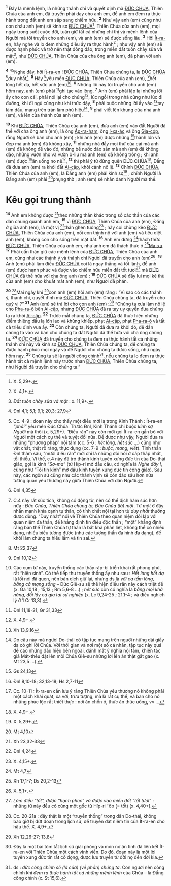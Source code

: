 <sup><b>1</b></sup> Đây là mệnh lệnh, là những thánh chỉ và quyết định mà [ĐỨC CHÚA](), Thiên Chúa của anh em, đã truyền phải dạy cho anh em, để anh em đem ra thực hành trong đất anh em sắp sang chiếm hữu. <sup><b>2</b></sup> Như vậy anh (em) cũng như con cháu anh (em) sẽ kính sợ [ĐỨC CHÚA]()[^1-4e44f2d9-b5c3-4d67-8a95-d1eaa3e06dec], Thiên Chúa của anh (em), mọi ngày trong suốt cuộc đời, tuân giữ tất cả những chỉ thị và mệnh lệnh của Người mà tôi truyền cho anh (em), và anh (em) sẽ được sống lâu. <sup><b>3</b></sup> Hỡi [Ít-ra-en](), hãy nghe và lo đem những điều ấy ra thực hành[^2-4e44f2d9-b5c3-4d67-8a95-d1eaa3e06dec] ; như vậy anh (em) sẽ được hạnh phúc và trở nên thật đông đảo, trong miền đất tuôn chảy sữa và mật[^3-4e44f2d9-b5c3-4d67-8a95-d1eaa3e06dec], như [ĐỨC CHÚA](), Thiên Chúa của cha ông anh (em), đã phán với anh (em).

<sup><b>4</b></sup> [^1@-4e44f2d9-b5c3-4d67-8a95-d1eaa3e06dec][^4-4e44f2d9-b5c3-4d67-8a95-d1eaa3e06dec]Nghe đây, hỡi [Ít-ra-en]() ! [ĐỨC CHÚA](), Thiên Chúa chúng ta, là [ĐỨC CHÚA]() [^2@-4e44f2d9-b5c3-4d67-8a95-d1eaa3e06dec]duy nhất[^5-4e44f2d9-b5c3-4d67-8a95-d1eaa3e06dec]. <sup><b>5</b></sup> Hãy [^3@-4e44f2d9-b5c3-4d67-8a95-d1eaa3e06dec]yêu mến [ĐỨC CHÚA](), Thiên Chúa của anh (em), [^4@-4e44f2d9-b5c3-4d67-8a95-d1eaa3e06dec]hết lòng hết dạ, hết sức anh (em)[^6-4e44f2d9-b5c3-4d67-8a95-d1eaa3e06dec]. <sup><b>6</b></sup> Những lời này tôi truyền cho anh (em) hôm nay, anh (em) phải [^5@-4e44f2d9-b5c3-4d67-8a95-d1eaa3e06dec]ghi tạc vào lòng. <sup><b>7</b></sup> Anh (em) phải lặp lại những lời ấy cho con cái, phải nói lại cho chúng[^7-4e44f2d9-b5c3-4d67-8a95-d1eaa3e06dec], lúc ngồi trong nhà cũng như lúc đi đường, khi đi ngủ cũng như khi thức dậy, <sup><b>8</b></sup> phải buộc những lời ấy vào [^6@-4e44f2d9-b5c3-4d67-8a95-d1eaa3e06dec]tay làm dấu, mang trên trán làm phù hiệu[^8-4e44f2d9-b5c3-4d67-8a95-d1eaa3e06dec], <sup><b>9</b></sup> phải viết lên khung cửa nhà anh (em), và lên cửa thành của anh (em).

<sup><b>10</b></sup> Khi [ĐỨC CHÚA](), Thiên Chúa của anh (em), đưa anh (em) vào đất Người đã thề với cha ông anh (em), là ông [Áp-ra-ham](), ông [I-xa-ác]() và ông [Gia-cóp](), rằng Người sẽ ban cho anh (em) ; khi anh (em) được những [^7@-4e44f2d9-b5c3-4d67-8a95-d1eaa3e06dec]thành lớn và đẹp mà anh (em) đã không xây, <sup><b>11</b></sup> những nhà đầy mọi thứ của cải mà anh (em) đã không để vào đó, những bể nước đào sẵn mà anh (em) đã không đào, những vườn nho và vườn ô-liu mà anh (em) đã không trồng ; khi anh (em) được [^8@-4e44f2d9-b5c3-4d67-8a95-d1eaa3e06dec]ăn uống no nê[^9-4e44f2d9-b5c3-4d67-8a95-d1eaa3e06dec], <sup><b>12</b></sup> thì phải ý tứ đừng quên [ĐỨC CHÚA]()[^10-4e44f2d9-b5c3-4d67-8a95-d1eaa3e06dec], Đấng đã đưa anh (em) ra khỏi đất [Ai-cập](), khỏi cảnh nô lệ. <sup><b>13</b></sup> Chính [ĐỨC CHÚA](), Thiên Chúa của anh (em), là Đấng anh (em) phải kính sợ[^11-4e44f2d9-b5c3-4d67-8a95-d1eaa3e06dec] ; chính Người là Đấng anh (em) phải [^9@-4e44f2d9-b5c3-4d67-8a95-d1eaa3e06dec]phụng thờ ; anh (em) sẽ nhân danh Người mà thề.

# Kêu gọi trung thành

<sup><b>14</b></sup> Anh em không được [^10@-4e44f2d9-b5c3-4d67-8a95-d1eaa3e06dec]theo những thần khác trong số các thần của các dân chung quanh anh em, <sup><b>15</b></sup> vì [ĐỨC CHÚA](), Thiên Chúa của anh (em), Đấng ở giữa anh (em), là một vị [^11@-4e44f2d9-b5c3-4d67-8a95-d1eaa3e06dec]thần ghen tuông[^12-4e44f2d9-b5c3-4d67-8a95-d1eaa3e06dec] ; hãy coi chừng kẻo [ĐỨC CHÚA](), Thiên Chúa của anh (em), nổi cơn thịnh nộ với anh (em) và tiêu diệt anh (em), không còn cho sống trên mặt đất. <sup><b>16</b></sup> Anh em đừng [^12@-4e44f2d9-b5c3-4d67-8a95-d1eaa3e06dec]thách thức [ĐỨC CHÚA](), Thiên Chúa của anh em, như anh em đã thách thức ở [^13@-4e44f2d9-b5c3-4d67-8a95-d1eaa3e06dec][Ma-xa](). <sup><b>17</b></sup> Phải cẩn thận giữ các mệnh lệnh của [ĐỨC CHÚA](), Thiên Chúa của anh em, cũng như các thánh ý và thánh chỉ Người đã truyền cho anh (em)[^13-4e44f2d9-b5c3-4d67-8a95-d1eaa3e06dec]. <sup><b>18</b></sup> Anh (em) phải làm điều [ĐỨC CHÚA]() coi là ngay thẳng và tốt lành, để anh (em) được hạnh phúc và được vào chiếm hữu miền đất tốt tươi[^14-4e44f2d9-b5c3-4d67-8a95-d1eaa3e06dec] mà [ĐỨC CHÚA]() đã thề hứa với cha ông anh (em) : <sup><b>19</b></sup> [ĐỨC CHÚA]() sẽ đẩy lui mọi kẻ thù của anh (em) cho khuất mắt anh (em), như Người đã phán.

<sup><b>20</b></sup> [^15-4e44f2d9-b5c3-4d67-8a95-d1eaa3e06dec]Mai ngày khi [^14@-4e44f2d9-b5c3-4d67-8a95-d1eaa3e06dec]con anh (em) hỏi anh (em) rằng : “Vì sao có các thánh ý, thánh chỉ, quyết định mà [ĐỨC CHÚA](), Thiên Chúa chúng ta, đã truyền cho quý vị ?” <sup><b>21</b></sup> Anh (em) sẽ trả lời cho con anh (em) :[^16-4e44f2d9-b5c3-4d67-8a95-d1eaa3e06dec] “Chúng ta xưa làm nô lệ cho [Pha-ra-ô]() bên [Ai-cập](), nhưng [ĐỨC CHÚA]() đã ra tay uy quyền đưa chúng ta ra khỏi [Ai-cập](). <sup><b>22</b></sup> Trước mắt chúng ta, [ĐỨC CHÚA]() đã thực hiện những điềm thiêng dấu lạ lớn lao và khủng khiếp, phạt [Ai-cập](), phạt [Pha-ra-ô]() và tất cả triều đình vua ấy. <sup><b>23</b></sup> Còn chúng ta, Người đã đưa ra khỏi đó, để dẫn chúng ta vào và ban cho chúng ta đất Người đã thề hứa với cha ông chúng ta. <sup><b>24</b></sup> [ĐỨC CHÚA]() đã truyền cho chúng ta đem ra thực hành tất cả những thánh chỉ này và kính sợ [ĐỨC CHÚA](), Thiên Chúa chúng ta, để chúng ta được hạnh phúc mọi ngày và để Người cho chúng ta được sống, như ngày hôm nay. <sup><b>25</b></sup> Chúng ta sẽ là người công chính[^17-4e44f2d9-b5c3-4d67-8a95-d1eaa3e06dec], nếu chúng ta lo đem ra thực hành tất cả mệnh lệnh này trước nhan [ĐỨC CHÚA](), Thiên Chúa chúng ta, như Người đã truyền cho chúng ta.”

[^1-4e44f2d9-b5c3-4d67-8a95-d1eaa3e06dec]: X. 5,29+.

[^2-4e44f2d9-b5c3-4d67-8a95-d1eaa3e06dec]: X. 4,1+.

[^3-4e44f2d9-b5c3-4d67-8a95-d1eaa3e06dec]: _Đất tuôn chảy sữa và mật_ : x. 11,9+.

[^4-4e44f2d9-b5c3-4d67-8a95-d1eaa3e06dec]: Cc. 4-9 : đoạn này cho thấy một điều mới lạ trong Kinh Thánh : Ít-ra-en _“phải”_ yêu mến Đức Chúa. Trước Đnl, Kinh Thánh chỉ buộc _kính sợ Người_ mà thôi (x. 5,29+). “Điều răn” này còn mời gọi Ít-ra-en gắn bó với Người một cách cụ thể và tuyệt đối nữa. Để được như vậy, Người đưa ra những “phương pháp” nội tâm (cc. 5-6 : _hết lòng, hết sức ..._) cũng như vật chất, thật rõ ràng, thực dụng (cc. 7-9 : _buộc, mang, viết_). Tinh thần Đnl thâm sâu, “mười điều răn” mới chỉ là những đòi hỏi ở cấp thấp nhất, tối thiểu. Vì thế, c.4 này đã trở thành kinh tuyên xưng đức tin của Do-thái giáo, gọi là kinh “_Sơ-ma_” (từ Híp-ri mở đầu câu, có nghĩa là _Nghe đây !_, cũng như “Tôi tin kính” mở đầu kinh tuyên xưng đức tin công giáo). Sau này, các ngôn sứ cũng như các thánh vịnh sẽ còn đào sâu hơn nữa tương quan yêu thương này giữa Thiên Chúa với dân Người.

[^5-4e44f2d9-b5c3-4d67-8a95-d1eaa3e06dec]: C.4 này rất súc tích, không có động từ, nên có thể dịch hàm súc hơn nữa : _Đức Chúa, Thiên Chúa chúng ta, Đức Chúa (là) một_. Từ _một_ ở đây nhấn mạnh khía cạnh tự thân, có tính chất nội tại hơn từ _duy nhất_ thường được dùng. “Duy nhất” nói về Thiên Chúa theo quan niệm đối lập với quan niệm đa thần, để khẳng định tín điều độc thần ; “một” khẳng định rằng bản thể Thiên Chúa tự thân là bất khả phân liệt, không thể có nhiều dạng, nhiều biểu tượng được (như các tượng thần đa hình đa dạng), để khỏi làm chúng ta hiểu lầm và tin sai.

[^6-4e44f2d9-b5c3-4d67-8a95-d1eaa3e06dec]: Các cụm từ này, truyền thống các thầy ráp-bi triển khai rất phong phú, rất “hiện sinh”. Có thể tiếp thu truyền thống ấy như sau : _Hết lòng hết dạ_ là lối nói đã quen, nên bản dịch giữ lại, nhưng ds là _với cả tấm lòng, bằng cả mạng sống_ – Đức Giê-su sẽ thể hiện điều răn này cách triệt để (x. Ga 10,18 ; 15,13 ; Rm 5,6-8 ...) ; _hết sức_ còn có nghĩa là _bằng mọi khả năng, đổi lấy cả gia tài sự nghiệp_ (x. Lc 9,24-25 ; 21,1-4 ; và điều nghịch lý ở 1 Cr 13,3).

[^7-4e44f2d9-b5c3-4d67-8a95-d1eaa3e06dec]: X. 4,9+.

[^8-4e44f2d9-b5c3-4d67-8a95-d1eaa3e06dec]: Do câu này mà người Do-thái có tập tục mang trên người những dải giấy da có ghi lời Chúa. Với thời gian và nơi một số cá nhân, tập tục này quá đề cao những dấu hiệu bên ngoài, đánh mất ý nghĩa nội tâm, khiến tác giả Mát-thêu đặt lên môi Chúa Giê-su những lời lên án thật gắt gao (x. Mt 23,5 ...).

[^9-4e44f2d9-b5c3-4d67-8a95-d1eaa3e06dec]: Cc. 10-11 : Ít-ra-en cần lưu ý rằng Thiên Chúa yêu thương nó không phải một cách khái quát, xa vời, trừu tượng, mà là rất cụ thể, và ban cho nó những phúc lộc rất thiết thực : nơi ăn chốn ở, thức ăn thức uống, vv ...

[^10-4e44f2d9-b5c3-4d67-8a95-d1eaa3e06dec]: X. 4,9+.

[^11-4e44f2d9-b5c3-4d67-8a95-d1eaa3e06dec]: X. 5,29+.

[^12-4e44f2d9-b5c3-4d67-8a95-d1eaa3e06dec]: X. 4,15+.

[^13-4e44f2d9-b5c3-4d67-8a95-d1eaa3e06dec]: X. 5,1+.

[^14-4e44f2d9-b5c3-4d67-8a95-d1eaa3e06dec]: _Làm điều “tốt”, được “hạnh phúc” và được vào miền đất “tốt tươi”_ : những từ này đều có cùng một gốc từ Híp-ri †ôb (= tốt) (x. 4,40+).

[^15-4e44f2d9-b5c3-4d67-8a95-d1eaa3e06dec]: Cc. 20-21a : đây thật là một “truyền thống” trong dân Do-thái, không bao giờ bị đứt đoạn trong lịch sử, để truyền đạt niềm tin của Ít-ra-en cho hậu thế. X. 4,9+.

[^16-4e44f2d9-b5c3-4d67-8a95-d1eaa3e06dec]: Đây là một bài tóm tắt lịch sử giải phóng và món nợ ân tình đã liên kết Ít-ra-en với Thiên Chúa một cách vĩnh viễn. Do đó, đoạn này là một lời tuyên xưng đức tin rất cô đọng, được lưu truyền từ đời nọ đến đời kia.

[^17-4e44f2d9-b5c3-4d67-8a95-d1eaa3e06dec]: ds : _đức công chính sẽ (là của) (về phần) chúng ta_. Con người nên công chính khi _đem ra thực hành tất cả những mệnh lệnh_ của Chúa – là Đấng công chính (x. St 15,6).

[^1@-4e44f2d9-b5c3-4d67-8a95-d1eaa3e06dec]: Đnl 4,1; 5,1; 9,1; 20,3; 27,9

[^2@-4e44f2d9-b5c3-4d67-8a95-d1eaa3e06dec]: Đnl 4,35

[^3@-4e44f2d9-b5c3-4d67-8a95-d1eaa3e06dec]: Mt 22,37

[^4@-4e44f2d9-b5c3-4d67-8a95-d1eaa3e06dec]: Đnl 10,12

[^5@-4e44f2d9-b5c3-4d67-8a95-d1eaa3e06dec]: Đnl 11,18-21; Gr 31,33

[^6@-4e44f2d9-b5c3-4d67-8a95-d1eaa3e06dec]: Xh 13,9.16

[^7@-4e44f2d9-b5c3-4d67-8a95-d1eaa3e06dec]: Gs 24,13

[^8@-4e44f2d9-b5c3-4d67-8a95-d1eaa3e06dec]: Đnl 8,10-18; 32,13-18; Hs 2,7-11

[^9@-4e44f2d9-b5c3-4d67-8a95-d1eaa3e06dec]: Mt 4,10

[^10@-4e44f2d9-b5c3-4d67-8a95-d1eaa3e06dec]: Xh 23,32-33

[^11@-4e44f2d9-b5c3-4d67-8a95-d1eaa3e06dec]: Đnl 4,24

[^12@-4e44f2d9-b5c3-4d67-8a95-d1eaa3e06dec]: Mt 4,7

[^13@-4e44f2d9-b5c3-4d67-8a95-d1eaa3e06dec]: Xh 17,1-7; Ds 20,2-13

[^14@-4e44f2d9-b5c3-4d67-8a95-d1eaa3e06dec]: Xh 12,26-27; 13,8
